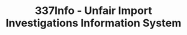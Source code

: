 ---
bigquery: https://console.cloud.google.com/bigquery?p=patents-public-data&d=usitc_investigations&page=dataset&project=sheets-management-319211
citation: US International Trade Commission 337Info Unfair Import Investigations Information
  System
contributors:
- US International Trade Comission
cost: None
description: US International Trade Commission 337Info Unfair Import Investigations
  Information System contains data on investigations done under Section 337. Section
  337 declares the infringement of certain statutory intellectual property rights
  and other forms of unfair competition in import trade to be unlawful practices.
  Most Section 337 investigations involve allegations of patent or registered trademark
  infringement.
documentation: FAQ and tutorial available on the site
last_edit: Mon, 19 Jun 2023 16:35:39 GMT
location: https://pubapps2.usitc.gov/337external/
maintained_by: US International Trade Comission
open_access: 'FALSE'
schema_fields:
- teoProceedingInvolved
- lastUpdated
- finalIdOnViolationDue
- gcAttorney
- aljAssigned
- patentNumber
- teoIdIssueDate
- scheduledStartDateEvidHear
- issueDateOtherNonFinal
- docketNo
- patentNumbers
- internalRemand
- finalDetNoViolation
- id
- copyrightNumbers
- finalDetViolation
- dateComplaintFiled
- teoIdDueDate
- currentStatus
- currentActiveALJ
- invUnfairAct
- endDateMarkmanHearing
- scheduledEndDateEvidHear
- trademarkNumbers
- respondent
- actualStartDateEvidHear
- htsNumbers
- investigationType
- investigationTermDate
- dateCreated
- actualEndDateEvidHear
- investigationNo
- ouiiAttorney
- cafcAppeals
- finalIdOnViolationIssue
- startDateMarkmanHearing
- markmanHearing
- ouiiParticipation
- title
- dateOfPublicationFrNotice
- publication_number
- teoReliefGranted
- complainant
- targetDate
slug: unfair_import_investigations
tags:
- import
- legal
- trade
timeframe: 2008-2021 (prior to 2008 downloadable as a JSON file)
title: 337Info - Unfair Import Investigations Information System
uuid: 2721f5ec-e599-4890-9265-9706719fc71e
versioning: 'FALSE'
---